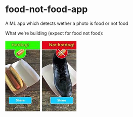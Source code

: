 # food-not-food-app
A ML app which detects wether a photo is food or not food

What we're building (expect for food not food):

<img src="https://raw.githubusercontent.com/ARGF0RCE/food-not-food-app/main/hotdog-not-hotdog.jpeg"/>